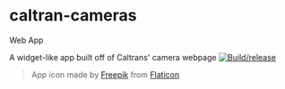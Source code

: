 # caltran-cameras

Web App


 A widget-like app built off of Caltrans' camera webpage
[![Build/release](https://github.com/child-duckling/cal-cams/actions/workflows/build.yml/badge.svg?branch=main)](https://github.com/child-duckling/cal-cams/actions/workflows/build.yml)



> App icon made by [Freepik](https://www.freepik.com) from [Flaticon](www.flaticon.com)